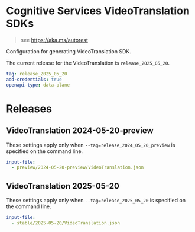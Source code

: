 # Cognitive Services VideoTranslation SDKs

> see https://aka.ms/autorest

Configuration for generating VideoTranslation SDK.

The current release for the VideoTranslation is `release_2025_05_20`.

``` yaml
tag: release_2025_05_20
add-credentials: true
openapi-type: data-plane
```

# Releases

## VideoTranslation 2024-05-20-preview

These settings apply only when `--tag=release_2024_05_20_preview` is specified on the command line.

```yaml $(tag) == 'release_2024_05_20_preview'
input-file:
  - preview/2024-05-20-preview/VideoTranslation.json
```

## VideoTranslation 2025-05-20

These settings apply only when `--tag=release_2025_05_20` is specified on the command line.

```yaml $(tag) == 'release_2025_05_20'
input-file:
  - stable/2025-05-20/VideoTranslation.json
```